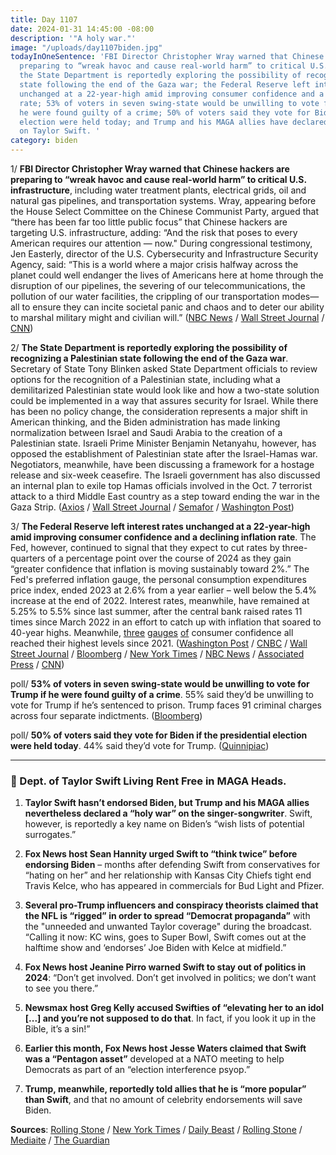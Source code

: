 ```yaml
---
title: Day 1107
date: 2024-01-31 14:45:00 -08:00
description: '"A holy war."'
image: "/uploads/day1107biden.jpg"
todayInOneSentence: 'FBI Director Christopher Wray warned that Chinese hackers are
  preparing to “wreak havoc and cause real-world harm” to critical U.S. infrastructure;
  the State Department is reportedly exploring the possibility of recognizing a Palestinian
  state following the end of the Gaza war; the Federal Reserve left interest rates
  unchanged at a 22-year-high amid improving consumer confidence and a declining inflation
  rate; 53% of voters in seven swing-state would be unwilling to vote for Trump if
  he were found guilty of a crime; 50% of voters said they vote for Biden if the presidential
  election were held today; and Trump and his MAGA allies have declared a “holy war”
  on Taylor Swift. '
category: biden
---
```


1/ **FBI Director Christopher Wray warned that Chinese hackers are preparing to “wreak havoc and cause real-world harm” to critical U.S. infrastructure**, including water treatment plants, electrical grids, oil and natural gas pipelines, and transportation systems. Wray, appearing before the House Select Committee on the Chinese Communist Party, argued that “there has been far too little public focus” that Chinese hackers are targeting U.S. infrastructure, adding: “And the risk that poses to every American requires our attention — now." During congressional testimony, Jen Easterly, director of the U.S. Cybersecurity and Infrastructure Security Agency, said: “This is a world where a major crisis halfway across the planet could well endanger the lives of Americans here at home through the disruption of our pipelines, the severing of our telecommunications, the pollution of our water facilities, the crippling of our transportation modes—all to ensure they can incite societal panic and chaos and to deter our ability to marshal military might and civilian will.” ([NBC News](https://www.nbcnews.com/politics/national-security/fbi-director-warn-chinese-hackers-aim-wreak-havoc-us-critical-infrastr-rcna136524) / [Wall Street Journal](https://www.wsj.com/politics/national-security/u-s-disables-chinese-hacking-operation-that-targeted-critical-infrastructure-184bb407?mod=hp_lead_pos2) / [CNN](https://www.cnn.com/2024/01/31/politics/china-hacking-infrascture-fbi-director-christopher-wray/index.html))

2/ **The State Department is reportedly exploring the possibility of recognizing a Palestinian state following the end of the Gaza war**. Secretary of State Tony Blinken asked State Department officials to review options for the recognition of a Palestinian state, including what a demilitarized Palestinian state would look like and how a two-state solution could be implemented in a way that assures security for Israel. While there has been no policy change, the consideration represents a major shift in American thinking, and the Biden administration has made linking normalization between Israel and Saudi Arabia to the creation of a Palestinian state. Israeli Prime Minister Benjamin Netanyahu, however, has opposed the establishment of Palestinian state after the Israel-Hamas war. Negotiators, meanwhile, have been discussing a framework for a hostage release and six-week ceasefire. The Israeli government has also discussed an internal plan to exile top Hamas officials involved in the Oct. 7 terrorist attack to a third Middle East country as a step toward ending the war in the Gaza Strip. ([Axios](https://www.axios.com/2024/01/31/palestine-statehood-biden-israel-gaza-war) / [Wall Street Journal](https://www.wsj.com/world/middle-east/israel-and-hamas-weigh-three-stage-cease-fire-e08fdfe5?mod=hp_lead_pos1) / [Semafor](https://www.semafor.com/article/01/30/2024/israel-floats-exile-for-hamas-leaders) / [Washington Post](https://www.washingtonpost.com/world/2024/01/31/israel-hamas-war-news-gaza-palestine/))

3/ **The Federal Reserve left interest rates unchanged at a 22-year-high amid improving consumer confidence and a declining inflation rate**. The Fed, however, continued to signal that they expect to cut rates by three-quarters of a percentage point over the course of 2024 as they gain “greater confidence that inflation is moving sustainably toward 2%.” The Fed's preferred inflation gauge, the personal consumption expenditures price index, ended 2023 at 2.6% from a year earlier – well below the 5.4% increase at the end of 2022. Interest rates, meanwhile, have remained at 5.25% to 5.5% since last summer, after the central bank raised rates 11 times since March 2022 in an effort to catch up with inflation that soared to 40-year highs. Meanwhile, [three](https://www.newyorkfed.org/newsevents/news/research/2024/20240108) [gauges](https://www.conference-board.org/topics/consumer-confidence) [of](https://data.sca.isr.umich.edu/fetchdoc.php?docid=74630) consumer confidence all reached their highest levels since 2021. ([Washington Post](https://www.washingtonpost.com/business/2024/01/31/fed-rate-cuts-inflation/) / [CNBC](https://www.cnbc.com/2024/01/31/fed-rate-decision-january-2023.html) / [Wall Street Journal](https://www.wsj.com/economy/central-banking/fed-leaves-rates-steady-and-opens-door-wider-to-cuts-d10a107d) / [Bloomberg](https://www.bloomberg.com/news/articles/2024-01-31/fed-holds-rates-steady-and-inches-closer-to-cutting-in-future?sref=MIBMEEoj) / [New York Times](https://www.nytimes.com/live/2024/01/31/business/fed-meeting-interest-rates) / [NBC News](https://www.nbcnews.com/business/economy/federal-reserve-interest-rate-decision-january-2024-increase-decrease-rcna136429) / [Associated Press](https://apnews.com/live/federal-reserve-interest-rate-updates) / [CNN](https://www.cnn.com/2024/01/30/economy/fed-meeting-adjust-rate-cuts/index.html))

poll/ **53% of voters in seven swing-state would be unwilling to vote for Trump if he were found guilty of a crime**. 55% said they’d be unwilling to vote for Trump if he’s sentenced to prison. Trump faces 91 criminal charges across four separate indictments. ([Bloomberg](https://www.bloomberg.com/news/articles/2024-01-31/trump-guilty-verdict-loses-half-of-key-state-voters-in-election-2024?sref=MIBMEEoj))

poll/ **50% of voters said they vote for Biden if the presidential election were held today**. 44% said they’d vote for Trump. ([Quinnipiac](https://poll.qu.edu/poll-release?releaseid=3889))

--- 

### 🤡 Dept. of Taylor Swift Living Rent Free in MAGA Heads. 

1. **Taylor Swift hasn’t endorsed Biden, but Trump and his MAGA allies nevertheless declared a “holy war” on the singer-songwriter**. Swift, however, is reportedly a key name on Biden’s “wish lists of potential surrogates.” 

2. **Fox News host Sean Hannity urged Swift to “think twice” before endorsing Biden** – months after defending Swift from conservatives for “hating on her” and her relationship with Kansas City Chiefs tight end Travis Kelce, who has appeared in commercials for Bud Light and Pfizer.

3. **Several pro-Trump influencers and conspiracy theorists claimed that the NFL is “rigged” in order to spread “Democrat propaganda”** with the "unneeded and unwanted Taylor coverage" during the broadcast. “Calling it now: KC wins, goes to Super Bowl, Swift comes out at the halftime show and ‘endorses’ Joe Biden with Kelce at midfield.”

4. **Fox News host Jeanine Pirro warned Swift to stay out of politics in 2024**: “Don’t get involved. Don’t get involved in politics; we don’t want to see you there.”

5. **Newsmax host Greg Kelly accused Swifties of “elevating her to an idol [...] and you’re not supposed to do that**. In fact, if you look it up in the Bible, it’s a sin!”

6. **Earlier this month, Fox News host Jesse Waters claimed that Swift was a “Pentagon asset”** developed at a NATO meeting to help Democrats as part of an “election interference psyop.”

7. **Trump, meanwhile, reportedly told allies that he is “more popular” than Swift**, and that no amount of celebrity endorsements will save Biden. 

**Sources**: [Rolling Stone](https://www.rollingstone.com/politics/politics-features/donald-trump-more-popular-taylor-swift-maga-biden-1234956829/) / [New York Times](https://www.nytimes.com/2024/01/30/us/politics/taylor-swift-travis-kelce-trump.html?searchResultPosition=5) / [Daily Beast](https://www.thedailybeast.com/pentagon-hits-back-at-jesse-watters-for-airing-taylor-swift-conspiracy) / [Rolling Stone](https://www.rollingstone.com/politics/politics-news/taylor-swift-targeted-conspiracies-chiefs-super-bowl-1234955940/) / [Mediaite](https://www.mediaite.com/tv/hannity-urges-taylor-swift-to-think-twice-before-endorsing-biden-months-after-railing-against-conservatives-for-hating-on-her/) / [The Guardian](https://www.theguardian.com/music/2024/jan/31/taylor-swift-travis-kelce-super-bowl-rightwing-conspiracy-biden)



